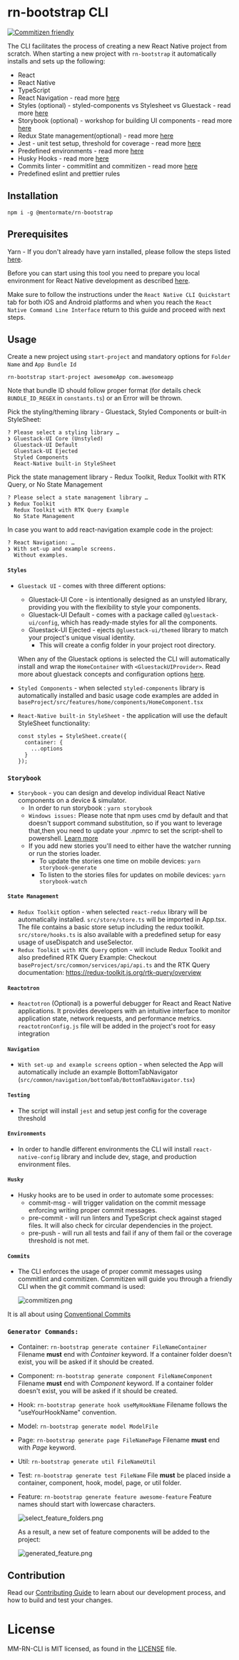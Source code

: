 <!-- Space: MMSDLC -->
<!-- Parent: SDLC - Technologies -->
<!-- Parent: SDLC - Front-End -->
<!-- Parent: React Native -->
<!-- Title: React Native Project Templates -->
<!-- Attachment: ./assets/commitizen.png -->
<!-- Attachment: ./assets/generated_feature.png -->
<!-- Attachment: ./assets/select_feature_folders.png -->

<!-- Include: disclaimer.md -->

# rn-bootstrap CLI

[![Commitizen friendly](https://img.shields.io/badge/commitizen-friendly-brightgreen.svg)](http://commitizen.github.io/cz-cli/)

The CLI facilitates the process of creating a new React Native project from scratch.
When starting a new project with `rn-bootstrap` it automatically installs and sets up the following:

- React
- React Native
- TypeScript
- React Navigation - read more [here](#Navigation)
- Styles (optional) - styled-components vs Stylesheet vs Gluestack - read more [here](#Styles)
- Storybook (optional) - workshop for building UI components - read more [here](#Storybook)
- Redux State management(optional) - read more [here](#State-Management)
- Jest - unit test setup, threshold for coverage - read more [here](#Testing)
- Predefined environments - read more [here](#Environments)
- Husky Hooks - read more [here](#Husky)
- Commits linter - commitlint and commitizen - read more [here](#Commits)
- Predefined eslint and prettier rules

## Installation

```
npm i -g @mentormate/rn-bootstrap
```

## Prerequisites

Yarn - If you don't already have yarn installed, please follow the steps listed [here](https://yarnpkg.com/getting-started/install).

Before you can start using this tool you need to prepare you local environment for React Native development as described [here](https://reactnative.dev/docs/environment-setup).

Make sure to follow the instructions under the `React Native CLI Quickstart` tab for both iOS and Android platforms and when you reach the `React Native Command Line Interface` return to this guide and proceed with next steps.

## Usage

Create a new project using `start-project` and mandatory options for `Folder Name` and `App Bundle Id`

```
rn-bootstrap start-project awesomeApp com.awesomeapp
```

Note that bundle ID should follow proper format (for details check `BUNDLE_ID_REGEX` in `constants.ts`) or an Error will be thrown.

Pick the styling/theming library - Gluestack, Styled Components or built-in StyleSheet:

```
? Please select a styling library …
❯ Gluestack-UI Core (Unstyled)
  Gluestack-UI Default
  Gluestack-UI Ejected
  Styled Components
  React-Native built-in StyleSheet

```

Pick the state management library - Redux Toolkit, Redux Toolkit with RTK Query, or No State Management

```
? Please select a state management library …
❯ Redux Toolkit
  Redux Toolkit with RTK Query Example
  No State Management
```

In case you want to add react-navigation example code in the project:

```
? React Navigation: …
❯ With set-up and example screens.
  Without examples.
```

#### `Styles`

- `Gluestack UI` - comes with three different options:

  - Gluestack-UI Core - is intentionally designed as an unstyled library, providing you with the flexibility to style your components.
  - Gluestack-UI Default - comes with a package called `@gluestack-ui/config`, which has ready-made styles for all the components.
  - Gluestack-UI Ejected - ejects `@gluestack-ui/themed` library to match your project's unique visual identity.
    - This will create a config folder in your project root directory.

  When any of the Gluestack options is selected the CLI will automatically install and wrap the `HomeContainer` with `<GluestackUIProvider>`.
  Read more about gluestack concepts and configuration options [here](https://gluestack.io/ui/docs/overview/introduction).

- `Styled Components` - when selected `styled-components` library is automatically installed and
  basic usage code examples are added in `baseProject/src/features/home/components/HomeComponent.tsx`

- `React-Native built-in StyleSheet` - the application will use the default StyleSheet functionality:

  ```
  const styles = StyleSheet.create({
    container: {
      ...options
    }
  });
  ```

### `Storybook`

- `Storybook` - you can design and develop individual React Native components on a device & simulator.
  - In order to run storybook : `yarn storybook`
  - `Windows issues:` Please note that npm uses cmd by default and that doesn't support command substitution, so if you want to leverage that,then you need to update your .npmrc to set the script-shell to powershell. [Learn more](https://github.com/kentcdodds/cross-env/issues/192#issuecomment-513341729)
  - If you add new stories you'll need to either have the watcher running or run the stories loader.
    - To update the stories one time on mobile devices: `yarn storybook-generate`
    - To listen to the stories files for updates on mobile devices: `yarn storybook-watch`

#### `State Management`

- `Redux Toolkit` option - when selected `react-redux` library will be automatically installed.
  `src/store/store.ts` will be imported in App.tsx. The file contains a basic store setup including the redux toolkit.
  `src/store/hooks.ts` is also available with a predefined setup for easy usage of useDispatch and useSelector.
- `Redux Toolkit with RTK Query` option - will include Redux Toolkit and also predefined RTK Query Example:
  Checkout `baseProject/src/common/services/api/api.ts` and the RTK Query documentation: https://redux-toolkit.js.org/rtk-query/overview

#### `Reactotron`

- `Reactotron` (Optional) is a powerful debugger for React and React Native applications. It provides developers with an intuitive interface to monitor application state, network requests, and performance metrics.
  `reactotronConfig.js` file will be added in the project's root for easy integration

#### `Navigation`

- `With set-up and example screens` option - when selected the App will automatically include an example BottomTabNavigator
  (`src/common/navigation/bottomTab/BottomTabNavigator.tsx`)

#### `Testing`

- The script will install `jest` and setup jest config for the coverage threshold

#### `Environments`

- In order to handle different environments the CLI will install `react-native-config` library and include dev, stage, and production environment files.

#### `Husky`

- Husky hooks are to be used in order to automate some processes:
  - commit-msg - will trigger validation on the commit message enforcing writing proper commit messages.
  - pre-commit - will run linters and TypeScript check against staged files. It will also check for circular dependencies in the project.
  - pre-push - will run all tests and fail if any of them fail or the coverage threshold is not met.

#### `Commits`

- The CLI enforces the usage of proper commit messages using commitlint and commitizen. Commitizen will guide you through a friendly CLI when the git commit command is used:

  ![commitizen.png](./assets/commitizen.png)

It is all about using [Conventional Commits](https://www.conventionalcommits.org/en/v1.0.0/)

### `Generator Commands:`

- Container:
  `rn-bootstrap generate container FileNameContainer`
  Filename **must** end with _Container_ keyword.
  If a container folder doesn't exist, you will be asked if it should be created.

- Component:
  `rn-bootstrap generate component FileNameComponent`
  Filename **must** end with _Component_ keyword.
  If a container folder doesn't exist, you will be asked if it should be created.

- Hook:
  `rn-bootstrap generate hook useMyHookName`
  Filename follows the "useYourHookName" convention.

- Model:
  `rn-bootstrap generate model ModelFile`

- Page:
  `rn-bootstrap generate page FileNamePage`
  Filename **must** end with _Page_ keyword.

- Util:
  `rn-bootstrap generate util FileNameUtil`

- Test:
  `rn-bootstrap generate test FileName`
  File **must** be placed inside a container, component, hook, model, page, or util folder.

- Feature:
  `rn-bootstrap generate feature awesome-feature`
  Feature names should start with lowercase characters.

  ![select_feature_folders.png](./assets/select_feature_folders.png)

  As a result, a new set of feature components will be added to the project:

  ![generated_feature.png](./assets/generated_feature.png)

## Contribution

Read our [Contributing Guide][contribution_guide] to learn about our development process, and how to build and test your changes.

# License

MM-RN-CLI is MIT licensed, as found in the [LICENSE][license] file.

[contribution_guide]: ./docs/contribution.md
[license]: ./LICENSE
[mark]: https://github.com/kovetskiy/mark
[confluence]: https://mentormate.atlassian.net/wiki/spaces/MMSDLC/pages/4086366230/React+Native+Project+Templates
